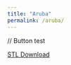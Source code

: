 ```yaml
---
title: "Aruba"
permalink: /aruba/
---
```


// Button test

<a href="/files/Aruba_205H_wall_support.stl" class="button.arrowdown solid-blue" download> STL Download </a>
